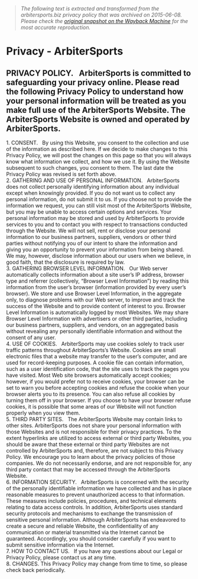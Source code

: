 > *The following text is extracted and transformed from the arbitersports.biz privacy policy that was archived on 2015-06-08. Please check the [original snapshot on the Wayback Machine](https://web.archive.org/web/20150608031403id_/http%3A//www.arbitersports.biz/privacy) for the most accurate reproduction.*

# Privacy - ArbiterSports

PRIVACY POLICY.   ArbiterSports is committed to safeguarding your privacy online. Please read the following Privacy Policy to understand how your personal information will be treated as you make full use of the ArbiterSports Website. The ArbiterSports Website is owned and operated by ArbiterSports.  
---  
1\. CONSENT.   By using this Website, you consent to the collection and use of the information as described here. If we decide to make changes to this Privacy Policy, we will post the changes on this page so that you will always know what information we collect, and how we use it. By using the Website subsequent to such changes, you consent to them. The last date the Privacy Policy was revised is set forth above.  
2\. GATHERING AND USE OF PERSONAL INFORMATION.   ArbiterSports does not collect personally identifying information about any individual except when knowingly provided. If you do not want us to collect any personal information, do not submit it to us. If you choose not to provide the information we request, you can still visit most of the ArbiterSports Website, but you may be unable to access certain options and services. Your personal information may be stored and used by ArbiterSports to provide services to you and to contact you with respect to transactions conducted through the Website. We will not sell, rent or disclose your personal information to our business partners, suppliers, vendors or other third parties without notifying you of our intent to share the information and giving you an opportunity to prevent your information from being shared. We may, however, disclose information about our users when we believe, in good faith, that the disclosure is required by law.  
3\. GATHERING BROWSER LEVEL INFORMATION.   Our Web server automatically collects information about a site user’s IP address, browser type and referrer (collectively, “Browser Level Information”) by reading this information from the user’s browser (information provided by every user’s browser). We store and use Browser Level Information, in the aggregate only, to diagnose problems with our Web server, to improve and track the success of the Website and to provide content of interest to you. Browser Level Information is automatically logged by most Websites. We may share Browser Level Information with advertisers or other third parties, including our business partners, suppliers, and vendors, on an aggregated basis without revealing any personally identifiable information and without the consent of any user.  
4\. USE OF COOKIES.   ArbiterSports may use cookies solely to track user traffic patterns throughout ArbiterSports’s Website. Cookies are small electronic files that a website may transfer to the user’s computer, and are used for record-keeping purposes. A cookie file can contain information, such as a user identification code, that the site uses to track the pages you have visited. Most Web site browsers automatically accept cookies; however, if you would prefer not to receive cookies, your browser can be set to warn you before accepting cookies and refuse the cookie when your browser alerts you to its presence. You can also refuse all cookies by turning them off in your browser. If you choose to have your browser refuse cookies, it is possible that some areas of our Website will not function properly when you view them.  
5\. THIRD PARTY SITES.   The ArbiterSports Website may contain links to other sites. ArbiterSports does not share your personal information with those Websites and is not responsible for their privacy practices. To the extent hyperlinks are utilized to access external or third party Websites, you should be aware that these external or third party Websites are not controlled by ArbiterSports and, therefore, are not subject to this Privacy Policy. We encourage you to learn about the privacy policies of those companies. We do not necessarily endorse, and are not responsible for, any third party contact that may be accessed through the ArbiterSports Website.  
6\. INFORMATION SECURITY.   ArbiterSports is concerned with the security of the personally identifiable information we have collected and has in place reasonable measures to prevent unauthorized access to that information. These measures include policies, procedures, and technical elements relating to data access controls. In addition, ArbiterSports uses standard security protocols and mechanisms to exchange the transmission of sensitive personal information. Although ArbiterSports has endeavored to create a secure and reliable Website, the confidentiality of any communication or material transmitted via the Internet cannot be guaranteed. Accordingly, you should consider carefully if you want to submit sensitive information via the Internet.  
7\. HOW TO CONTACT US.   If you have any questions about our Legal or Privacy Policy, please contact us at any time.  
8\. CHANGES. This Privacy Policy may change from time to time, so please check back periodically.
